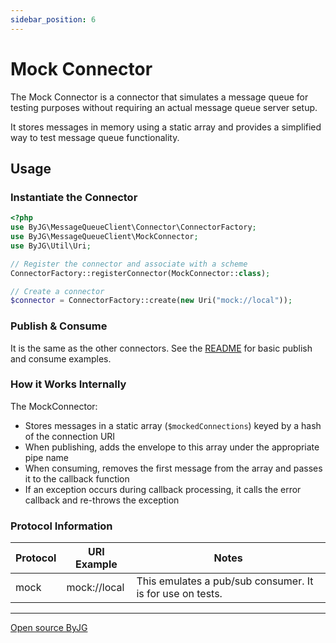 ```yaml
---
sidebar_position: 6
---
```


# Mock Connector

The Mock Connector is a connector that simulates a message queue for testing purposes without requiring an actual message queue server setup.

It stores messages in memory using a static array and provides a simplified way to test message queue functionality.

## Usage

### Instantiate the Connector

```php
<?php
use ByJG\MessageQueueClient\Connector\ConnectorFactory;
use ByJG\MessageQueueClient\MockConnector;
use ByJG\Util\Uri;

// Register the connector and associate with a scheme
ConnectorFactory::registerConnector(MockConnector::class);

// Create a connector
$connector = ConnectorFactory::create(new Uri("mock://local"));
```

### Publish & Consume

It is the same as the other connectors. See the [README](https://github.com/byjg/php-message-queue-client) for basic publish and consume examples.

### How it Works Internally

The MockConnector:
- Stores messages in a static array (`$mockedConnections`) keyed by a hash of the connection URI
- When publishing, adds the envelope to this array under the appropriate pipe name
- When consuming, removes the first message from the array and passes it to the callback function
- If an exception occurs during callback processing, it calls the error callback and re-throws the exception

### Protocol Information

| Protocol | URI Example  | Notes                                                     |
|----------|--------------|-----------------------------------------------------------|
| mock     | mock://local | This emulates a pub/sub consumer. It is for use on tests. |

----
[Open source ByJG](http://opensource.byjg.com)
